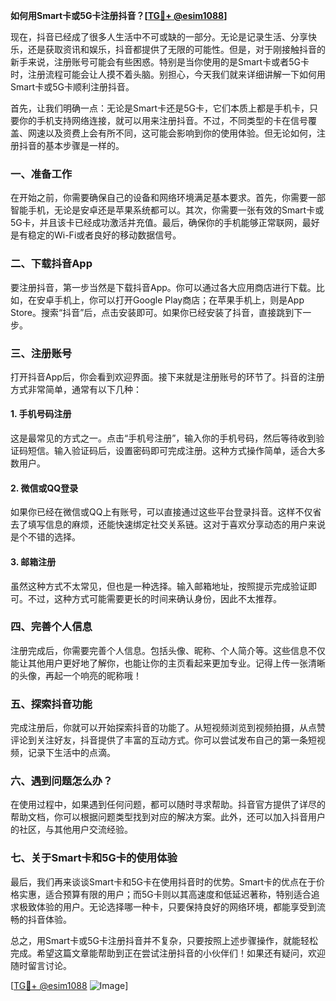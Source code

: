 **如何用Smart卡或5G卡注册抖音？[[TG💪+ @esim1088](https://t.me/s/esim1088)]**

现在，抖音已经成了很多人生活中不可或缺的一部分。无论是记录生活、分享快乐，还是获取资讯和娱乐，抖音都提供了无限的可能性。但是，对于刚接触抖音的新手来说，注册账号可能会有些困惑。特别是当你使用的是Smart卡或者5G卡时，注册流程可能会让人摸不着头脑。别担心，今天我们就来详细讲解一下如何用Smart卡或5G卡顺利注册抖音。

首先，让我们明确一点：无论是Smart卡还是5G卡，它们本质上都是手机卡，只要你的手机支持网络连接，就可以用来注册抖音。不过，不同类型的卡在信号覆盖、网速以及资费上会有所不同，这可能会影响到你的使用体验。但无论如何，注册抖音的基本步骤是一样的。

### **一、准备工作**
在开始之前，你需要确保自己的设备和网络环境满足基本要求。首先，你需要一部智能手机，无论是安卓还是苹果系统都可以。其次，你需要一张有效的Smart卡或5G卡，并且该卡已经成功激活并充值。最后，确保你的手机能够正常联网，最好是有稳定的Wi-Fi或者良好的移动数据信号。

### **二、下载抖音App**
要注册抖音，第一步当然是下载抖音App。你可以通过各大应用商店进行下载。比如，在安卓手机上，你可以打开Google Play商店；在苹果手机上，则是App Store。搜索“抖音”后，点击安装即可。如果你已经安装了抖音，直接跳到下一步。

### **三、注册账号**
打开抖音App后，你会看到欢迎界面。接下来就是注册账号的环节了。抖音的注册方式非常简单，通常有以下几种：

#### **1. 手机号码注册**
这是最常见的方式之一。点击“手机号注册”，输入你的手机号码，然后等待收到验证码短信。输入验证码后，设置密码即可完成注册。这种方式操作简单，适合大多数用户。

#### **2. 微信或QQ登录**
如果你已经在微信或QQ上有账号，可以直接通过这些平台登录抖音。这样不仅省去了填写信息的麻烦，还能快速绑定社交关系链。这对于喜欢分享动态的用户来说是个不错的选择。

#### **3. 邮箱注册**
虽然这种方式不太常见，但也是一种选择。输入邮箱地址，按照提示完成验证即可。不过，这种方式可能需要更长的时间来确认身份，因此不太推荐。

### **四、完善个人信息**
注册完成后，你需要完善个人信息。包括头像、昵称、个人简介等。这些信息不仅能让其他用户更好地了解你，也能让你的主页看起来更加专业。记得上传一张清晰的头像，再起一个响亮的昵称哦！

### **五、探索抖音功能**
完成注册后，你就可以开始探索抖音的功能了。从短视频浏览到视频拍摄，从点赞评论到关注好友，抖音提供了丰富的互动方式。你可以尝试发布自己的第一条短视频，记录下生活中的点滴。

### **六、遇到问题怎么办？**
在使用过程中，如果遇到任何问题，都可以随时寻求帮助。抖音官方提供了详尽的帮助文档，你可以根据问题类型找到对应的解决方案。此外，还可以加入抖音用户的社区，与其他用户交流经验。

### **七、关于Smart卡和5G卡的使用体验**
最后，我们再来谈谈Smart卡和5G卡在使用抖音时的优势。Smart卡的优点在于价格实惠，适合预算有限的用户；而5G卡则以其高速度和低延迟著称，特别适合追求极致体验的用户。无论选择哪一种卡，只要保持良好的网络环境，都能享受到流畅的抖音体验。

总之，用Smart卡或5G卡注册抖音并不复杂，只要按照上述步骤操作，就能轻松完成。希望这篇文章能帮助到正在尝试注册抖音的小伙伴们！如果还有疑问，欢迎随时留言讨论。

[[TG💪+ @esim1088](https://t.me/s/esim1088) ![Image](https://i.postimg.cc/4NQfJmqS/Snipaste-2025-05-13-00-14-12.png)]
